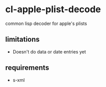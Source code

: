 cl-apple-plist-decode
=====================

common lisp decoder for apple's plists

## limitations ##
- Doesn't do data or date entries yet

## requirements ##
- s-xml
